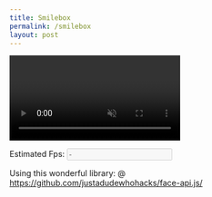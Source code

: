 ```yaml
---
title: Smilebox
permalink: /smilebox
layout: post
---
```


<script src="https://unpkg.com/@grammarly/editor-sdk?clientId=client_AMv8Ek2YNBrCaW2gfCXEa5"> </script>
<script src="assets/js/face-api.js"></script>
<script src="js/commons.js"></script>
<script src="assets/js/faceDetectionControls.js"></script>
<link rel="stylesheet" href="styles.css">
<link rel="stylesheet" href="https://cdnjs.cloudflare.com/ajax/libs/materialize/0.100.2/css/materialize.css">
<script type="text/javascript" src="https://code.jquery.com/jquery-2.1.1.min.js"></script>

<script src="https://cdnjs.cloudflare.com/ajax/libs/materialize/0.100.2/js/materialize.min.js"></script>

<!--

Trick to make children on top of each other

https://stackoverflow.com/questions/50083512/placing-two-divs-on-top-of-each-other-without-using-positionabsolute

-->

<style>
.parent-for-overlay {
  display: grid;
  grid-template-columns: 1fr;
}

.parent-for-overlay .overlay {
 grid-row-start: 1;
 grid-column-start: 1;
}
</style>

<div class="parent-for-overlay">
  <video class="overlay" onloadedmetadata="onPlay(this)" id="inputVideo" autoplay muted playsinline ></video>
  <canvas class="overlay" id="overlay" />
</div>

<label for="fps">Estimated Fps:</label> <input disabled value="-" id="fps" type="text" class="bold">

<script>
let forwardTimes = []
let predictedAges = []
let withBoxes = true

function onChangeHideBoundingBoxes(e) {
  withBoxes = !$(e.target).prop('checked')
}

function getCurrentFaceDetectionNet() {
    //  hardcode to tiny face
    return faceapi.nets.tinyFaceDetector
}

function interpolateAgePredictions(age) {
  predictedAges = [age].concat(predictedAges).slice(0, 30)
  const avgPredictedAge = predictedAges.reduce((total, a) => total + a) / predictedAges.length
  return avgPredictedAge
}

function getFaceDetectorOptions() {
    new faceapi.TinyFaceDetectorOptions({ inputSize, scoreThreshold })
}

function isFaceDetectionModelLoaded() {
  return !!getCurrentFaceDetectionNet().params
}


async function onPlay() {
  const videoEl = $('#inputVideo').get(0)

  if(videoEl.paused || videoEl.ended || !isFaceDetectionModelLoaded()) {
    // Try again until loaded
    return setTimeout(() => onPlay(),1000)
  }

  const options = getFaceDetectorOptions()

  const ts = Date.now()
  const result = await faceapi.detectSingleFace(videoEl, options)
    .withAgeAndGender()

  if (result) {
    const canvas = $('#overlay').get(0)
    const dims = faceapi.matchDimensions(canvas, videoEl, true)

    const resizedResult = faceapi.resizeResults(result, dims)
    if (withBoxes) {
      faceapi.draw.drawDetections(canvas, resizedResult)
    }
    const { age, gender, genderProbability } = resizedResult

    // interpolate gender predictions over last 30 frames
    // to make the displayed age more stable
    const interpolatedAge = interpolateAgePredictions(age)
    new faceapi.draw.DrawTextField(
      [
        `${faceapi.utils.round(interpolatedAge, 0)} years`,
        `${gender} (${faceapi.utils.round(genderProbability)})`
      ],
      result.detection.box.bottomLeft
    ).draw(canvas)
  }

  updateTimeStats(Date.now() - ts)
  setTimeout(() => onPlay())
}

async function run() {
  const stream = await navigator.mediaDevices.getUserMedia({ video: {} })
  const videoEl = $('#inputVideo').get(0)
  videoEl.srcObject = stream
  model_path = '/assets/models'
  // await changeFaceDetector(TINY_FACE_DETECTOR)
  await faceapi.nets.ssdMobilenetv1.load(model_path)
  await faceapi.nets.ageGenderNet.load(model_path)
  await faceapi.nets.tinyFaceDetector.load(model_path)

  // Put canvas on top of the video

  var w = videoEl.offsetWidth;
  var h = videoEl.offsetHeight;
  var cv = document.getElementById("canvas");
  cv.width = w;
  cv.height =h;

  // try to access users webcam and stream the images
  // to the video element
}

function updateResults() {}

function updateTimeStats(timeInMs) {
  forwardTimes = [timeInMs].concat(forwardTimes).slice(0, 30)
  const avgTimeInMs = forwardTimes.reduce((total, t) => total + t) / forwardTimes.length
  $('#time').val(`${Math.round(avgTimeInMs)} ms`)
  $('#fps').val(`${faceapi.utils.round(1000 / avgTimeInMs)}`)
}

$(document).ready(function() {
    run()
  // initFaceDetectionControls()
})
</script>

Using this wonderful library: @ <https://github.com/justadudewhohacks/face-api.js/>
